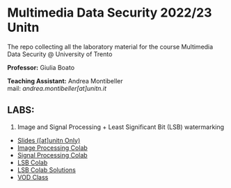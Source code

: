 # Multimedia Data Security 2022/23 Unitn
The repo collecting all the laboratory material for the course Multimedia Data Security @ University of Trento 

**Professor:** Giulia Boato 

**Teaching Assistant:** Andrea Montibeller \
mail: *andrea.montibeller[at]unitn.it*

## LABS:

1. Image and Signal Processing + Least Significant Bit (LSB) watermarking 
- [Slides ([at]unitn Only)](https://drive.google.com/file/d/1O5LHAnTlgqFEKaAmd6xcvGccwAz3pQph/view?usp=sharing) 
- [Image Processing Colab](https://drive.google.com/file/d/1EKHJZQxmu1tgkos8ueDf1X-sXJRUdWaE/view?usp=sharing) 
- [Signal Processing Colab](https://drive.google.com/file/d/1Yq4XmY7fjfvTlU9FdWYO14swL0bUjESH/view?usp=sharing) 
- [LSB Colab](https://drive.google.com/file/d/1Kx9k32m1hVwisHlntZYS1loGp9GbLAza/view?usp=sharing) 
- [LSB Colab Solutions]() 
- [VOD Class]() 
<!---[VOD Class]()--->
